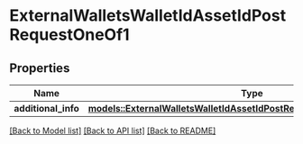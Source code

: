 # ExternalWalletsWalletIdAssetIdPostRequestOneOf1

## Properties

Name | Type | Description | Notes
------------ | ------------- | ------------- | -------------
**additional_info** | [**models::ExternalWalletsWalletIdAssetIdPostRequestOneOf1AdditionalInfo**](_external_wallets__walletId___assetId__post_request_oneOf_1_additionalInfo.md) |  | 

[[Back to Model list]](../README.md#documentation-for-models) [[Back to API list]](../README.md#documentation-for-api-endpoints) [[Back to README]](../README.md)


